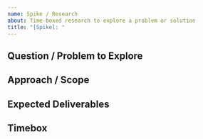```yaml
---
name: Spike / Research
about: Time-boxed research to explore a problem or solution
title: "[Spike]: "
---
```


## Question / Problem to Explore
<!-- What are we trying to learn or decide? -->

## Approach / Scope
<!-- How will we explore this? What’s in scope vs out of scope? -->

## Expected Deliverables
<!-- What should come out of this? (e.g., doc, POC, recommendation) -->

## Timebox
<!-- Suggested maximum effort (e.g., 1–2 days) -->

